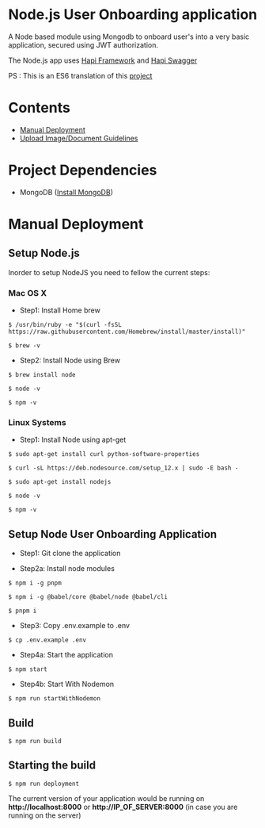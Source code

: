 # Node.js User Onboarding application
A Node based module using Mongodb to onboard user's into a very basic application, secured using JWT authorization.

The Node.js app uses [Hapi Framework](https://hapijs.com) and [Hapi Swagger](https://github.com/glennjones/hapi-swagger)

PS : This is an ES6 translation of this [project](https://github.com/ChoudharyNavit22/User-Onboarding-Module)

# Contents

* [Manual Deployment](#manual-deployment)
* [Upload Image/Document Guidelines](UPLOAD_IMAGE_GUIDLINE.md)

# Project Dependencies

* MongoDB ([Install MongoDB](https://docs.mongodb.com/manual/administration/install-community/))

# <a id="manual-deployment"></a>Manual Deployment

## Setup Node.js

Inorder to setup NodeJS you need to fellow the current steps:

### Mac OS X

* Step1: Install Home brew

```
$ /usr/bin/ruby -e "$(curl -fsSL https://raw.githubusercontent.com/Homebrew/install/master/install)"

$ brew -v
```

* Step2: Install Node using Brew

```
$ brew install node

$ node -v

$ npm -v
```

### Linux Systems

* Step1: Install Node using apt-get

```
$ sudo apt-get install curl python-software-properties

$ curl -sL https://deb.nodesource.com/setup_12.x | sudo -E bash -

$ sudo apt-get install nodejs

$ node -v

$ npm -v
```
## Setup Node User Onboarding Application

* Step1: Git clone the application

* Step2a: Install node modules

```
$ npm i -g pnpm

```

```
$ npm i -g @babel/core @babel/node @babel/cli
```

```
$ pnpm i
```

* Step3: Copy .env.example to .env

```
$ cp .env.example .env
```

* Step4a: Start the application

```
$ npm start
```
* Step4b: Start With Nodemon
```
$ npm run startWithNodemon
```

## Build

```
$ npm run build
```

## Starting the build
```
$ npm run deployment
```

The current version of your application would be running on **http://localhost:8000** or **http://IP_OF_SERVER:8000** (in case you are running on the server)
